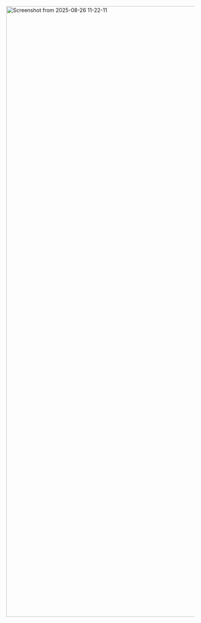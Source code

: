 


<img width="3755" height="1628" alt="Screenshot from 2025-08-26 11-22-11" src="https://github.com/user-attachments/assets/4e8a2826-52bc-4b76-a3f3-a7169e62aca0" />
